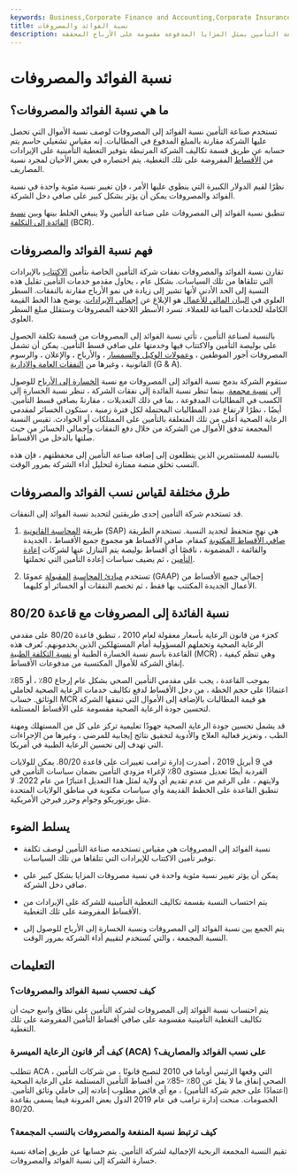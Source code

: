 ```yaml
---
keywords: Business,Corporate Finance and Accounting,Corporate Insurance
title: نسبة الفوائد والمصروفات
description: نسبة الفوائد إلى المصروفات هي مقياس تشغيلي لصناعة التأمين يمثل المزايا المدفوعة مقسومة على الأرباح المحققة.
---
```


# نسبة الفوائد والمصروفات
## ما هي نسبة الفوائد والمصروفات؟

تستخدم صناعة التأمين نسبة الفوائد إلى المصروفات لوصف نسبة الأموال التي تحصل عليها الشركة مقارنة بالمبلغ المدفوع في المطالبات. إنه مقياس تشغيلي حاسم يتم حسابه عن طريق قسمة تكاليف الشركة المرتبطة بتوفير التغطية التأمينية على الإيرادات من [الأقساط](/premium) المفروضة على تلك التغطية. يتم اختصاره في بعض الأحيان لمجرد نسبة المصاريف.

نظرًا لقيم الدولار الكبيرة التي ينطوي عليها الأمر ، فإن تغيير نسبة مئوية واحدة في نسبة الفوائد والمصروفات يمكن أن يؤثر بشكل كبير على صافي دخل الشركة.

تنطبق نسبة الفوائد إلى المصروفات على صناعة التأمين ولا ينبغي الخلط بينها وبين [نسبة الفائدة إلى التكلفة](/bcr) (BCR).

## فهم نسبة الفوائد والمصروفات

تقارن نسبة الفوائد والمصروفات نفقات شركة التأمين الخاصة بتأمين [الاكتتاب](/underwriting) بالإيرادات التي تتلقاها من تلك السياسات. بشكل عام ، يحاول مقدمو خدمات التأمين تقليل هذه النسبة إلى الحد الأدنى لأنها تشير إلى زيادة في نمو الأرباح مقارنة بالنفقات. السطر العلوي في [البيان المالي للأعمال](/financial-statements) هو الإبلاغ عن [إجمالي الإيرادات](/grossincome). يوضح هذا الخط القيمة الكاملة للخدمات المباعة للعملاء. تسرد الأسطر اللاحقة المصروفات وستقلل مبلغ السطر العلوي.

بالنسبة لصناعة التأمين ، تأتي نسبة الفوائد إلى المصروفات من قسمة تكلفة الحصول على بوليصة التأمين والاكتتاب فيها وخدمتها على صافي قسط التأمين. يمكن أن تشمل المصروفات أجور الموظفين ، [وعمولات الوكيل والسمسار](/commission-broker) ، والأرباح ، والإعلان ، والرسوم القانونية ، وغيرها من [النفقات العامة والإدارية](/general-and-administrative-expenses) (G & A).

ستقوم الشركة بدمج نسبة الفوائد إلى المصروفات مع نسبة [الخسارة إلى الأرباح](/loss-ratio) للوصول إلى [نسبة مجمعة](/combinedratio). بينما تنظر نسبة الفائدة إلى نفقات الشركة ، تنظر نسبة الخسارة إلى الكسب في المطالبات المدفوعة ، بما في ذلك التعديلات ، مقارنةً بصافي قسط التأمين. أيضًا ، نظرًا لارتفاع عدد المطالبات المحتملة لكل فترة زمنية ، ستكون الخسائر لمقدمي الرعاية الصحية أعلى من تلك المتعلقة بالتأمين على الممتلكات أو الحوادث. تقيس النسبة المجمعة تدفق الأموال من الشركة من خلال دفع النفقات وإجمالي الخسائر من حيث صلتها بالدخل من الأقساط.

بالنسبة للمستثمرين الذين يتطلعون إلى إضافة صناعة التأمين إلى محفظتهم ، فإن هذه النسب تخلق منصة ممتازة لتحليل أداء الشركة بمرور الوقت.

## طرق مختلفة لقياس نسب الفوائد والمصروفات

قد تستخدم شركة التأمين إحدى طريقتين لتحديد نسبة الفوائد إلى النفقات.

1. طريقة [المحاسبة القانونية](/sap) (SAP) هي نهج متحفظ لتحديد النسبة. تستخدم الطريقة [صافي الأقساط المكتوبة](/net-premiums-written) كمقام. صافي الأقساط هو مجموع جميع الأقساط ، الجديدة والقائمة ، المضمونة ، ناقصًا أي أقساط بوليصة يتم التنازل عنها لشركات [إعادة التأمين](/reinsurance) ، ثم يضيف سياسات إعادة التأمين التي تحملتها.

1. تستخدم [مبادئ المحاسبة](/gaap) [المقبولة](/gaap) عمومًا (GAAP) إجمالي جميع الأقساط من الأعمال الجديدة المكتتب بها فقط ، ثم تخصم النفقات أو الخسائر أو كليهما.

## نسبة الفائدة إلى المصروفات مع قاعدة 80/20

كجزء من قانون الرعاية بأسعار معقولة لعام 2010 ، تنطبق قاعدة 80/20 على مقدمي الرعاية الصحية وتحملهم المسؤولية أمام المستهلكين الذين يخدمونهم. تُعرف هذه القاعدة باسم نسبة الخسارة الطبية أو [نسبة التكلفة الطبية](/medical-cost-ratio) (MCR) ، وهي تنظم كيفية إنفاق الشركة للأموال المكتسبة من مدفوعات الأقساط.

بموجب القاعدة ، يجب على مقدمي التأمين الصحي بشكل عام إرجاع 80٪ ، أو 85٪ اعتمادًا على حجم الخطة ، من دخل الأقساط لدفع تكاليف خدمات الرعاية الصحية لحاملي الوثائق. حساب MCR هو قيمة المطالبات بالإضافة إلى الأموال التي تنفقها الشركة لتحسين جودة الرعاية الصحية مقسومة على الأقساط المستلمة.

قد يشمل تحسين جودة الرعاية الصحية جهودًا تعليمية تركز على كل من المستهلك ومهنة الطب ، وتعزيز فعالية العلاج والأدوية لتحقيق نتائج إيجابية للمرضى ، وغيرها من الإجراءات التي تهدف إلى تحسين الرعاية الطبية في أمريكا.

في 9 أبريل 2019 ، أصدرت إدارة ترامب تغييرات على قاعدة 80/20. يمكن للولايات الفردية أيضًا تعديل مستوى 80٪ لإغراء مزودي التأمين بضمان سياسات التأمين في ولايتهم ، على الرغم من عدم تقديم أي ولاية لمثل هذا التعديل اعتبارًا من عام 2022. لا تنطبق القاعدة على الخطط القديمة وأي سياسات مكتوبة في مناطق الولايات المتحدة مثل بورتوريكو وجوام وجزر فيرجن الأمريكية.

## يسلط الضوء

- نسبة الفوائد إلى المصروفات هي مقياس تستخدمه صناعة التأمين لوصف تكلفة توفير تأمين الاكتتاب للإيرادات التي تتلقاها من تلك السياسات.

- يمكن أن يؤثر تغيير نسبة مئوية واحدة في نسبة مصروفات المزايا بشكل كبير على صافي دخل الشركة.

- يتم احتساب النسبة بقسمة تكاليف التغطية التأمينية للشركة على الإيرادات من الأقساط المفروضة على تلك التغطية.

- يتم الجمع بين نسبة الفوائد إلى المصروفات ونسبة الخسارة إلى الأرباح للوصول إلى النسبة المجمعة ، والتي تُستخدم لتقييم أداء الشركة بمرور الوقت.

## التعليمات

### كيف تحسب نسبة الفوائد والمصروفات؟

يتم احتساب نسبة الفوائد إلى المصروفات لشركة التأمين على نطاق واسع حيث أن تكاليف التغطية التأمينية مقسومة على صافي أقساط التأمين المفروضة على تلك التغطية.

### كيف أثر قانون الرعاية الميسرة (ACA) على نسب الفوائد والمصاريف؟

تتطلب ACA ، التي وقعها الرئيس أوباما في 2010 لتصبح قانونًا ، من شركات التأمين الصحي إنفاق ما لا يقل عن 80٪ -85٪ من أقساط التأمين المستلمة على الرعاية الصحية (اعتمادًا على حجم شركة التأمين) ، مع أي فائض مطلوب إعادته إلى حاملي وثائق التأمين. الخصومات. منحت إدارة ترامب في عام 2019 الدول بعض المرونة فيما يسمى بقاعدة 80/20.

### كيف ترتبط نسبة المنفعة والمصروفات بالنسب المجمعة؟

تقيم النسبة المجمعة الربحية الإجمالية لشركة التأمين. يتم حسابها عن طريق إضافة نسبة خسارة الشركة إلى نسبة الفوائد والمصروفات.

